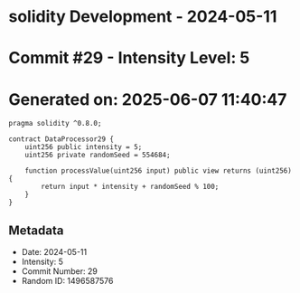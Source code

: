 ﻿# solidity Development - 2024-05-11
# Commit #29 - Intensity Level: 5
# Generated on: 2025-06-07 11:40:47
```solidity
pragma solidity ^0.8.0;

contract DataProcessor29 {
    uint256 public intensity = 5;
    uint256 private randomSeed = 554684;

    function processValue(uint256 input) public view returns (uint256) {
        return input * intensity + randomSeed % 100;
    }
}
```
## Metadata
- Date: 2024-05-11
- Intensity: 5
- Commit Number: 29
- Random ID: 1496587576
